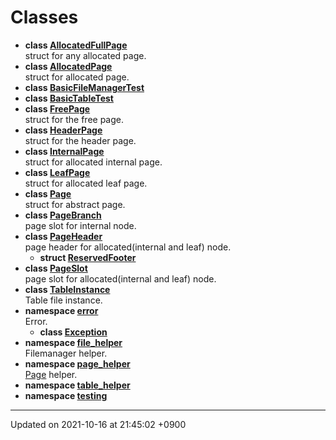 

# Classes




* **class [AllocatedFullPage](/Classes/AllocatedFullPage)** <br>struct for any allocated page. 
* **class [AllocatedPage](/Classes/AllocatedPage)** <br>struct for allocated page. 
* **class [BasicFileManagerTest](/Classes/BasicFileManagerTest)** 
* **class [BasicTableTest](/Classes/BasicTableTest)** 
* **class [FreePage](/Classes/FreePage)** <br>struct for the free page. 
* **class [HeaderPage](/Classes/HeaderPage)** <br>struct for the header page. 
* **class [InternalPage](/Classes/InternalPage)** <br>struct for allocated internal page. 
* **class [LeafPage](/Classes/LeafPage)** <br>struct for allocated leaf page. 
* **class [Page](/Classes/Page)** <br>struct for abstract page. 
* **class [PageBranch](/Classes/PageBranch)** <br>page slot for internal node. 
* **class [PageHeader](/Classes/PageHeader)** <br>page header for allocated(internal and leaf) node. 
    * **struct [ReservedFooter](/Classes/PageHeader_1_1ReservedFooter)** 
* **class [PageSlot](/Classes/PageSlot)** <br>page slot for allocated(internal and leaf) node. 
* **class [TableInstance](/Classes/TableInstance)** <br>Table file instance. 
* **namespace [error](/Namespaces/error)** <br>Error. 
    * **class [Exception](/Classes/error::Exception)** 
* **namespace [file_helper](/Namespaces/file_helper)** <br>Filemanager helper. 
* **namespace [page_helper](/Namespaces/page_helper)** <br><a href="/Classes/Page">Page</a> helper. 
* **namespace [table_helper](/Namespaces/table_helper)** 
* **namespace [testing](/Namespaces/testing)** 



-------------------------------

Updated on 2021-10-16 at 21:45:02 +0900
